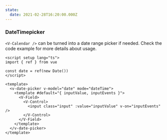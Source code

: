 ```yaml
---
state:
  date: 2021-02-28T16:20:00.000Z
---
```


### DateTimepicker

`<V-Calendar />` can be turned into a date range picker if needed. Check the
code example for more details about usage.

<!--code-->

```vue
<script setup lang="ts">
import { ref } from vue

const date = ref(new Date())
</script>

<template>
  <v-date-picker v-model="date" mode="dateTime">
    <template #default="{ inputValue, inputEvents }">
      <V-Field>
        <V-Control>
          <input class="input" :value="inputValue" v-on="inputEvents" />
        </V-Control>
      </V-Field>
    </template>
  </v-date-picker>
</template>
```

<!--/code-->

<!--example-->

<v-date-picker v-model="frontmatter.state.date" color="green" mode="dateTime">
  <template #default="{ inputValue, inputEvents }">
    <V-Field>
      <V-Control>
        <input class="input" :value="inputValue" v-on="inputEvents" />
      </V-Control>
    </V-Field>
  </template>
</v-date-picker>

<!--/example-->
